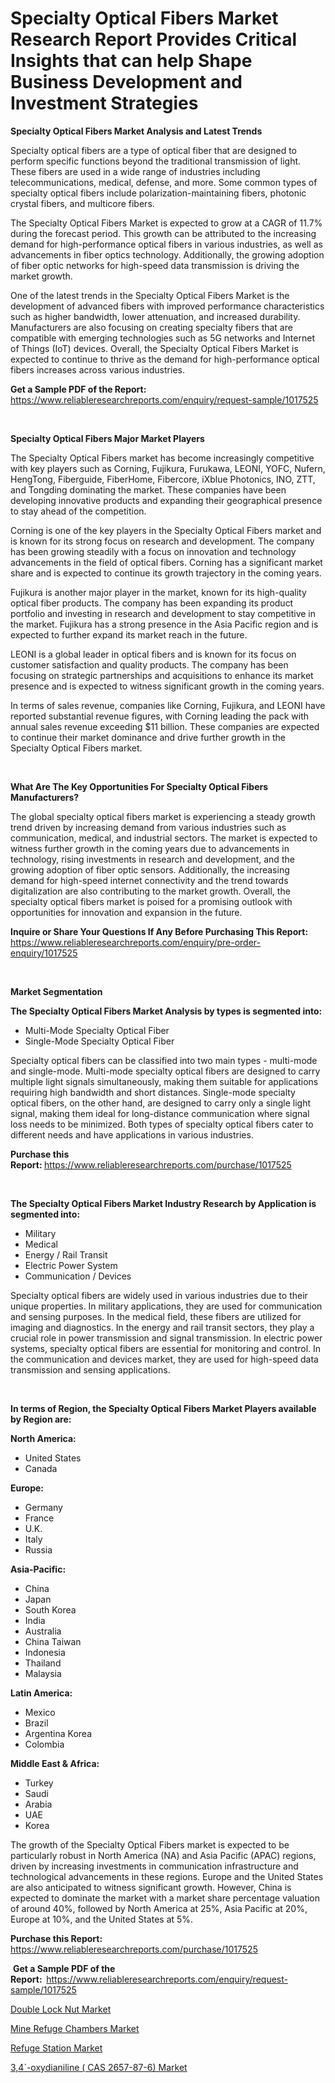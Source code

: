 <p><h1>Specialty Optical Fibers Market Research Report Provides Critical Insights that can help Shape Business Development and Investment Strategies</h1></p><p><strong>Specialty Optical Fibers Market Analysis and Latest Trends</strong></p>
<p><p>Specialty optical fibers are a type of optical fiber that are designed to perform specific functions beyond the traditional transmission of light. These fibers are used in a wide range of industries including telecommunications, medical, defense, and more. Some common types of specialty optical fibers include polarization-maintaining fibers, photonic crystal fibers, and multicore fibers.</p><p>The Specialty Optical Fibers Market is expected to grow at a CAGR of 11.7% during the forecast period. This growth can be attributed to the increasing demand for high-performance optical fibers in various industries, as well as advancements in fiber optics technology. Additionally, the growing adoption of fiber optic networks for high-speed data transmission is driving the market growth.</p><p>One of the latest trends in the Specialty Optical Fibers Market is the development of advanced fibers with improved performance characteristics such as higher bandwidth, lower attenuation, and increased durability. Manufacturers are also focusing on creating specialty fibers that are compatible with emerging technologies such as 5G networks and Internet of Things (IoT) devices. Overall, the Specialty Optical Fibers Market is expected to continue to thrive as the demand for high-performance optical fibers increases across various industries.</p></p>
<p><strong>Get a Sample PDF of the Report:&nbsp;</strong> <a href="https://www.reliableresearchreports.com/enquiry/request-sample/1017525">https://www.reliableresearchreports.com/enquiry/request-sample/1017525</a></p>
<p>&nbsp;</p>
<p><strong>Specialty Optical Fibers Major Market Players</strong></p>
<p><p>The Specialty Optical Fibers market has become increasingly competitive with key players such as Corning, Fujikura, Furukawa, LEONI, YOFC, Nufern, HengTong, Fiberguide, FiberHome, Fibercore, iXblue Photonics, INO, ZTT, and Tongding dominating the market. These companies have been developing innovative products and expanding their geographical presence to stay ahead of the competition.</p><p>Corning is one of the key players in the Specialty Optical Fibers market and is known for its strong focus on research and development. The company has been growing steadily with a focus on innovation and technology advancements in the field of optical fibers. Corning has a significant market share and is expected to continue its growth trajectory in the coming years.</p><p>Fujikura is another major player in the market, known for its high-quality optical fiber products. The company has been expanding its product portfolio and investing in research and development to stay competitive in the market. Fujikura has a strong presence in the Asia Pacific region and is expected to further expand its market reach in the future.</p><p>LEONI is a global leader in optical fibers and is known for its focus on customer satisfaction and quality products. The company has been focusing on strategic partnerships and acquisitions to enhance its market presence and is expected to witness significant growth in the coming years.</p><p>In terms of sales revenue, companies like Corning, Fujikura, and LEONI have reported substantial revenue figures, with Corning leading the pack with annual sales revenue exceeding $11 billion. These companies are expected to continue their market dominance and drive further growth in the Specialty Optical Fibers market.</p></p>
<p>&nbsp;</p>
<p><strong>What Are The Key Opportunities For Specialty Optical Fibers Manufacturers?</strong></p>
<p><p>The global specialty optical fibers market is experiencing a steady growth trend driven by increasing demand from various industries such as communication, medical, and industrial sectors. The market is expected to witness further growth in the coming years due to advancements in technology, rising investments in research and development, and the growing adoption of fiber optic sensors. Additionally, the increasing demand for high-speed internet connectivity and the trend towards digitalization are also contributing to the market growth. Overall, the specialty optical fibers market is poised for a promising outlook with opportunities for innovation and expansion in the future.</p></p>
<p><strong>Inquire or Share Your Questions If Any Before Purchasing This Report:</strong> <a href="https://www.reliableresearchreports.com/enquiry/pre-order-enquiry/1017525">https://www.reliableresearchreports.com/enquiry/pre-order-enquiry/1017525</a></p>
<p>&nbsp;</p>
<p><strong>Market Segmentation</strong></p>
<p><strong>The Specialty Optical Fibers Market Analysis by types is segmented into:</strong></p>
<p><ul><li>Multi-Mode Specialty Optical Fiber</li><li>Single-Mode Specialty Optical Fiber</li></ul></p>
<p><p>Specialty optical fibers can be classified into two main types - multi-mode and single-mode. Multi-mode specialty optical fibers are designed to carry multiple light signals simultaneously, making them suitable for applications requiring high bandwidth and short distances. Single-mode specialty optical fibers, on the other hand, are designed to carry only a single light signal, making them ideal for long-distance communication where signal loss needs to be minimized. Both types of specialty optical fibers cater to different needs and have applications in various industries.</p></p>
<p><strong>Purchase this Report:&nbsp;</strong><a href="https://www.reliableresearchreports.com/purchase/1017525">https://www.reliableresearchreports.com/purchase/1017525</a></p>
<p>&nbsp;</p>
<p><strong>The Specialty Optical Fibers Market Industry Research by Application is segmented into:</strong></p>
<p><ul><li>Military</li><li>Medical</li><li>Energy / Rail Transit</li><li>Electric Power System</li><li>Communication / Devices</li></ul></p>
<p><p>Specialty optical fibers are widely used in various industries due to their unique properties. In military applications, they are used for communication and sensing purposes. In the medical field, these fibers are utilized for imaging and diagnostics. In the energy and rail transit sectors, they play a crucial role in power transmission and signal transmission. In electric power systems, specialty optical fibers are essential for monitoring and control. In the communication and devices market, they are used for high-speed data transmission and sensing applications.</p></p>
<p>&nbsp;</p>
<p><strong>In terms of Region, the Specialty Optical Fibers Market Players available by Region are:</strong></p>
<p>
    <p> <strong> North America: </strong>
        <ul>
            <li>United States</li>
            <li>Canada</li>
        </ul>
        </p> 
    <p> <strong> Europe: </strong>
        <ul>
            <li>Germany</li>
            <li>France</li>
            <li>U.K.</li>
            <li>Italy</li>
            <li>Russia</li>
        </ul>
        </p> 
    <p> <strong> Asia-Pacific: </strong>
        <ul>
            <li>China</li>
            <li>Japan</li>
            <li>South Korea</li>
            <li>India</li>
            <li>Australia</li>
            <li>China Taiwan</li>
            <li>Indonesia</li>
            <li>Thailand</li>
            <li>Malaysia</li>
        </ul>
        </p> 
    <p> <strong> Latin America: </strong>
        <ul>
            <li>Mexico</li>
            <li>Brazil</li>
            <li>Argentina Korea</li>
            <li>Colombia</li>
        </ul>
        </p> 
    <p> <strong> Middle East & Africa: </strong>
        <ul>
            <li>Turkey</li>
            <li>Saudi</li>
            <li>Arabia</li>
            <li>UAE</li>
            <li>Korea</li>
        </ul>
    </p>
    </p>
<p><p>The growth of the Specialty Optical Fibers market is expected to be particularly robust in North America (NA) and Asia Pacific (APAC) regions, driven by increasing investments in communication infrastructure and technological advancements in these regions. Europe and the United States are also anticipated to witness significant growth. However, China is expected to dominate the market with a market share percentage valuation of around 40%, followed by North America at 25%, Asia Pacific at 20%, Europe at 10%, and the United States at 5%.</p></p>
<p><strong>Purchase this Report: </strong><a href="https://www.reliableresearchreports.com/purchase/1017525">https://www.reliableresearchreports.com/purchase/1017525</a></p>
<p>&nbsp;<strong>Get a Sample PDF of the Report:&nbsp;&nbsp;</strong><a href="https://www.reliableresearchreports.com/enquiry/request-sample/1017525">https://www.reliableresearchreports.com/enquiry/request-sample/1017525</a></p>
<p><strong></strong></p>
<p><p><a href="https://natural-crush-b99.notion.site/Double-Lock-Nut-Market-Size-Growth-and-Forecast-from-2024-2031-913132cec1634e20a117a9c06a2086ab">Double Lock Nut Market</a></p><p><a href="https://view.publitas.com/reportprime-1/mine-refuge-chambers-market-furnish-information-about-market-size-market-share-market-dynamics-and-projections-spanning-from-2023-to-2030/">Mine Refuge Chambers Market</a></p><p><a href="https://view.publitas.com/reportprime-1/refuge-station-market-size-reflecting-a-forecast-till-2030-market-by-type-by-application-and-by-geography/">Refuge Station Market</a></p><p><a href="https://view.publitas.com/reportprime-1/34-oxydianiline-cas-2657-87-6-market-analysis-and-market-size-global-industry-overview-market-segmentation-and-forecast-2023-to-2030/">3,4`-oxydianiline ( CAS 2657-87-6) Market</a></p></p>